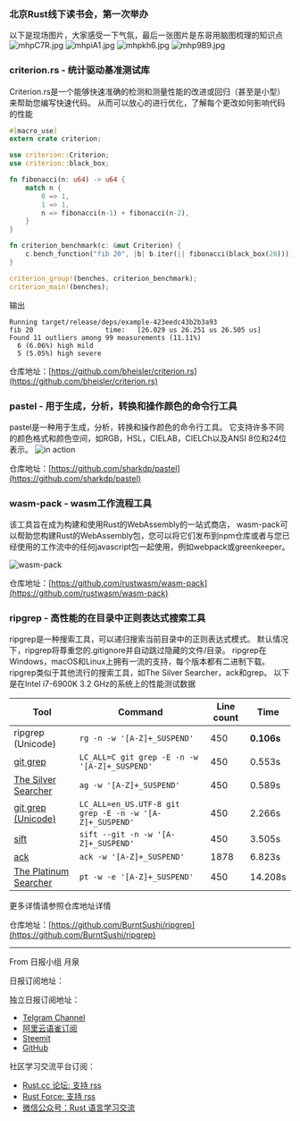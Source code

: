 ### 北京Rust线下读书会，第一次举办
以下是现场图片，大家感受一下气氛，最后一张图片是东哥用脑图梳理的知识点
![mhpC7R.jpg](https://s2.ax1x.com/2019/08/26/mhpC7R.jpg)
![mhpiA1.jpg](https://s2.ax1x.com/2019/08/26/mhpiA1.jpg)
![mhpkh6.jpg](https://s2.ax1x.com/2019/08/26/mhpkh6.jpg)
![mhp9B9.jpg](https://s2.ax1x.com/2019/08/26/mhp9B9.jpg)

### criterion.rs - 统计驱动基准测试库

Criterion.rs是一个能够快速准确的检测和测量性能的改进或回归（甚至是小型）来帮助您编写快速代码。 从而可以放心的进行优化，了解每个更改如何影响代码的性能
```rust
#[macro_use]
extern crate criterion;

use criterion::Criterion;
use criterion::black_box;

fn fibonacci(n: u64) -> u64 {
    match n {
        0 => 1,
        1 => 1,
        n => fibonacci(n-1) + fibonacci(n-2),
    }
}

fn criterion_benchmark(c: &mut Criterion) {
    c.bench_function("fib 20", |b| b.iter(|| fibonacci(black_box(20))));
}

criterion_group!(benches, criterion_benchmark);
criterion_main!(benches);
```
输出
```
Running target/release/deps/example-423eedc43b2b3a93
fib 20                  time:   [26.029 us 26.251 us 26.505 us]
Found 11 outliers among 99 measurements (11.11%)
  6 (6.06%) high mild
  5 (5.05%) high severe
```

仓库地址：[https://github.com/bheisler/criterion.rs](https://github.com/bheisler/criterion.rs)


### pastel - 用于生成，分析，转换和操作颜色的命令行工具

pastel是一种用于生成，分析，转换和操作颜色的命令行工具。 它支持许多不同的颜色格式和颜色空间，如RGB，HSL，CIELAB，CIELCh以及ANSI 8位和24位表示。
![in action](https://github.com/sharkdp/pastel/raw/master/doc/pastel.gif)

仓库地址：[https://github.com/sharkdp/pastel](https://github.com/sharkdp/pastel)

###  wasm-pack - wasm工作流程工具

该工具旨在成为构建和使用Rust的WebAssembly的一站式商店， wasm-pack可以帮助您构建Rust的WebAssembly包，您可以将它们发布到npm仓库或者与您已经使用的工作流中的任何javascript包一起使用，例如webpack或greenkeeper。

![wasm-pack](https://github.com/rustwasm/wasm-pack/raw/master/demo.gif)

仓库地址：[https://github.com/rustwasm/wasm-pack](https://github.com/rustwasm/wasm-pack)

###  ripgrep - 高性能的在目录中正则表达式搜索工具

ripgrep是一种搜索工具，可以递归搜索当前目录中的正则表达式模式。 默认情况下，ripgrep将尊重您的.gitignore并自动跳过隐藏的文件/目录。 ripgrep在Windows，macOS和Linux上拥有一流的支持，每个版本都有二进制下载。 ripgrep类似于其他流行的搜索工具，如The Silver Searcher，ack和grep。
以下是在Intel i7-6900K 3.2 GHz的系统上的性能测试数据



| Tool | Command | Line count | Time |
| ---- | ------- | ---------- | ---- |
| ripgrep (Unicode) | `rg -n -w '[A-Z]+_SUSPEND'` | 450 | **0.106s** |
| [git grep](https://www.kernel.org/pub/software/scm/git/docs/git-grep.html) | `LC_ALL=C git grep -E -n -w '[A-Z]+_SUSPEND'` | 450 | 0.553s |
| [The Silver Searcher](https://github.com/ggreer/the_silver_searcher) | `ag -w '[A-Z]+_SUSPEND'` | 450 | 0.589s |
| [git grep (Unicode)](https://www.kernel.org/pub/software/scm/git/docs/git-grep.html) | `LC_ALL=en_US.UTF-8 git grep -E -n -w '[A-Z]+_SUSPEND'` | 450 | 2.266s |
| [sift](https://github.com/svent/sift) | `sift --git -n -w '[A-Z]+_SUSPEND'` | 450 | 3.505s |
| [ack](https://github.com/petdance/ack2) | `ack -w '[A-Z]+_SUSPEND'` | 1878 | 6.823s |
| [The Platinum Searcher](https://github.com/monochromegane/the_platinum_searcher) | `pt -w -e '[A-Z]+_SUSPEND'` | 450 | 14.208s |




更多详情请参照仓库地址详情

仓库地址：[https://github.com/BurntSushi/ripgrep](https://github.com/BurntSushi/ripgrep)


---

From 日报小组 月泉

日报订阅地址：

独立日报订阅地址：

- [Telgram Channel](https://t.me/rust_daily_news)
- [阿里云语雀订阅](https://www.yuque.com/chaosbot/rustnews)
- [Steemit](https://steemit.com/@blackanger)
- [GitHub](https://github.com/RustStudy/rust_daily_news)

社区学习交流平台订阅：

- [Rust.cc 论坛: 支持 rss](https://rust.cc)
- [Rust Force: 支持 rss](https://rustforce.net/)
- [微信公众号：Rust 语言学习交流](https://rust.cc/article?id=ed7c9379-d681-47cb-9532-0db97d883f62)
